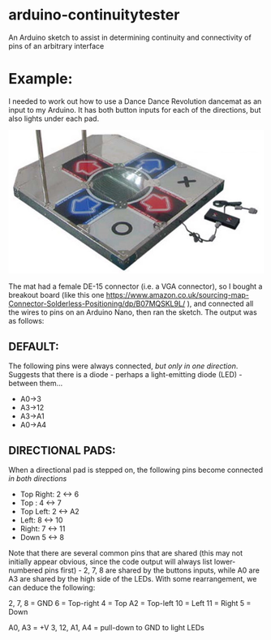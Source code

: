 # arduino-continuitytester
An Arduino sketch to assist in determining continuity and connectivity of pins of an arbitrary interface

# Example:
I needed to work out how to use a Dance Dance Revolution dancemat as an input to my Arduino.
It has both button inputs for each of the directions, but also lights under each pad.

![DDR Mat](https://github.com/playfultechnology/arduino-continuitytester/blob/main/ddr_mat.jpg)

The mat had a female DE-15 connector (i.e. a VGA connector), so I bought a breakout board (like this one https://www.amazon.co.uk/sourcing-map-Connector-Solderless-Positioning/dp/B07MQSKL9L/ ), and connected all the wires to pins on an Arduino Nano, then ran the sketch. The output was as follows:

## DEFAULT:
The following pins were always connected, *but only in one direction*.
Suggests that there is a diode - perhaps a light-emitting diode (LED) - between them...
* A0->3
* A3->12
* A3->A1
* A0->A4

## DIRECTIONAL PADS:
When a directional pad is stepped on, the following pins become connected *in both directions*
 * Top Right: 2 <-> 6
 * Top : 4 <-> 7
 * Top Left: 2 <-> A2
 * Left: 8 <-> 10
 * Right: 7 <-> 11
 * Down 5 <-> 8

Note that there are several common pins that are shared (this may not initially appear obvious, since the code output will always list lower-numbered pins first) - 2, 7, 8 are shared by the buttons inputs, while A0 are A3 are shared by the high side of the LEDs. With some rearrangement, we can deduce the following:

2, 7, 8 = GND
6 = Top-right
4 = Top
A2 = Top-left
10 = Left
11 = Right
5 = Down

A0, A3 = +V
3, 12, A1, A4 = pull-down to GND to light LEDs
